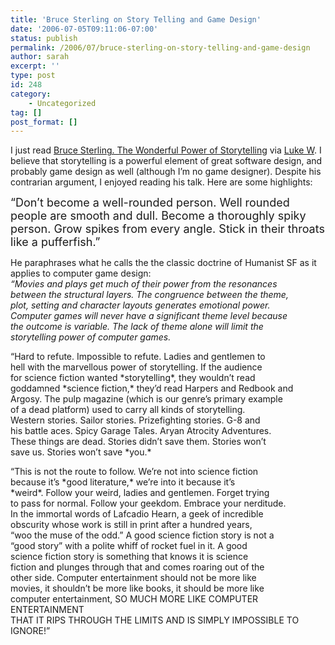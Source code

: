 ```yaml
---
title: 'Bruce Sterling on Story Telling and Game Design'
date: '2006-07-05T09:11:06-07:00'
status: publish
permalink: /2006/07/bruce-sterling-on-story-telling-and-game-design
author: sarah
excerpt: ''
type: post
id: 248
category:
    - Uncategorized
tag: []
post_format: []
---
```

I just read [Bruce Sterling. The Wonderful Power of Storytelling](http://lib.ru/STERLINGB/story.txt) via [Luke W](http://www.lukew.com/ff/entry.asp?362). I believe that storytelling is a powerful element of great software design, and probably game design as well (although I’m no game designer). Despite his contrarian argument, I enjoyed reading his talk. Here are some highlights:

<font size="+1">“Don’t become a well-rounded person. Well rounded people are smooth and dull. Become a thoroughly spiky person. Grow spikes from every angle. Stick in their throats like a pufferfish.”</font>

He paraphrases what he calls the the classic doctrine of Humanist SF as it applies to computer game design:  
 *“Movies and plays get much of their power from the resonances  
between the structural layers. The congruence between the theme,  
plot, setting and character layouts generates emotional power.  
Computer games will never have a significant theme level because  
the outcome is variable. The lack of theme alone will limit the  
storytelling power of computer games.*

“Hard to refute. Impossible to refute. Ladies and gentlemen to  
hell with the marvellous power of storytelling. If the audience  
for science fiction wanted \*storytelling\*, they wouldn’t read  
goddamned \*science fiction,\* they’d read Harpers and Redbook and  
Argosy. The pulp magazine (which is our genre’s primary example  
of a dead platform) used to carry all kinds of storytelling.  
Western stories. Sailor stories. Prizefighting stories. G-8 and  
his battle aces. Spicy Garage Tales. Aryan Atrocity Adventures.  
These things are dead. Stories didn’t save them. Stories won’t  
save us. Stories won’t save \*you.\*

“This is not the route to follow. We’re not into science fiction  
because it’s \*good literature,\* we’re into it because it’s  
\*weird\*. Follow your weird, ladies and gentlemen. Forget trying  
to pass for normal. Follow your geekdom. Embrace your nerditude.  
In the immortal words of Lafcadio Hearn, a geek of incredible  
obscurity whose work is still in print after a hundred years,  
“woo the muse of the odd.” A good science fiction story is not a  
“good story” with a polite whiff of rocket fuel in it. A good  
science fiction story is something that knows it is science  
fiction and plunges through that and comes roaring out of the  
other side. Computer entertainment should not be more like  
movies, it shouldn’t be more like books, it should be more like  
computer entertainment, SO MUCH MORE LIKE COMPUTER ENTERTAINMENT  
THAT IT RIPS THROUGH THE LIMITS AND IS SIMPLY IMPOSSIBLE TO  
IGNORE!”